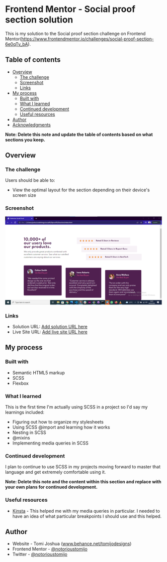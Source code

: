 # Frontend Mentor - Social proof section solution

This is my solution to the Social proof section challenge on Frontend Mentor(https://www.frontendmentor.io/challenges/social-proof-section-6e0qTv_bA). 
## Table of contents

- [Overview](#overview)
  - [The challenge](#the-challenge)
  - [Screenshot](#screenshot)
  - [Links](#links)
- [My process](#my-process)
  - [Built with](#built-with)
  - [What I learned](#what-i-learned)
  - [Continued development](#continued-development)
  - [Useful resources](#useful-resources)
- [Author](#author)
- [Acknowledgments](#acknowledgments)

**Note: Delete this note and update the table of contents based on what sections you keep.**

## Overview

### The challenge

Users should be able to:

- View the optimal layout for the section depending on their device's screen size

### Screenshot

![](images/screenshot.png)



### Links

- Solution URL: [Add solution URL here](https://your-solution-url.com)
- Live Site URL: [Add live site URL here](https://your-live-site-url.com)

## My process

### Built with

- Semantic HTML5 markup
- SCSS
- Flexbox


### What I learned

This is the first time I'm actually using SCSS in a project so I'd say my learnings included:
* Figuring out how to organize my stylesheets
* Using SCSS @import and learning how it works
* Nesting in SCSS
* @mixins 
* Implementing media queries in SCSS

### Continued development

I plan to continue to use SCSS in my projects moving forward to master that language and get extremely comfortable using it. 

**Note: Delete this note and the content within this section and replace with your own plans for continued development.**

### Useful resources

- [Kinsta](https://kinsta.com/blog/responsive-web-design/) - This helped me with my media queries in particular. I needed to have an idea of what particular breakpoints I should use and this helped.



## Author

- Website - Tomi Joshua (www.behance.net/tomijodesigns)
- Frontend Mentor - [@notorioustomijo](https://www.frontendmentor.io/profile/yourusername)
- Twitter - [@notorioustomijo](https://www.twitter.com/notorioustomijo)




